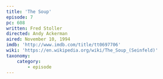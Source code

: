```yaml
---
title: 'The Soup'
episode: 7
pc: 608
written: Fred Stoller
directed: Andy Ackerman
aired: November 10, 1994
imdb: 'http://www.imdb.com/title/tt0697706'
wiki: 'https://en.wikipedia.org/wiki/The_Soup_(Seinfeld)'
taxonomy:
    category:
        - episode
---
```


